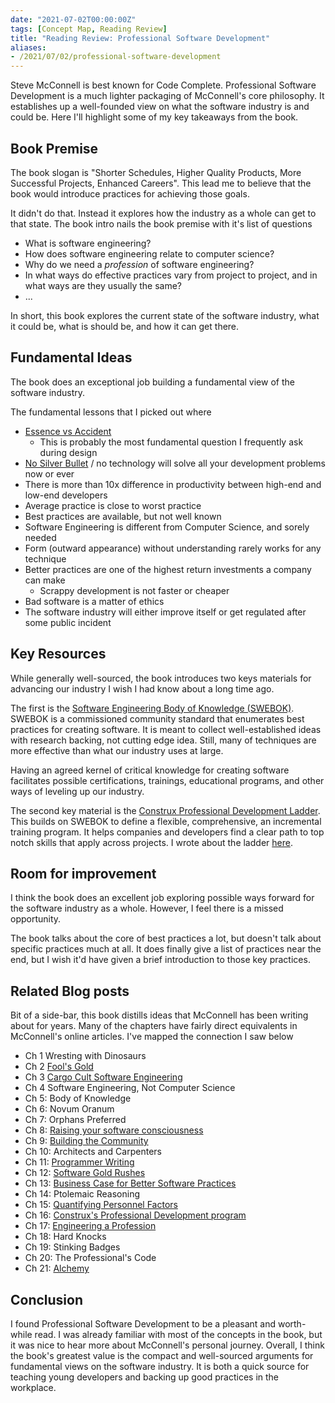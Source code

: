 ```yaml
---
date: "2021-07-02T00:00:00Z"
tags: [Concept Map, Reading Review]
title: "Reading Review: Professional Software Development"
aliases:
- /2021/07/02/professional-software-development
---
```


Steve McConnell is best known for Code Complete. Professional Software Development is a much lighter packaging of McConnell's core philosophy. It establishes up a well-founded view on what the software industry is and could be. Here I'll highlight some of my key takeaways from the book.
<!--more-->

## Book Premise

The book slogan is "Shorter Schedules, Higher Quality Products, More Successful Projects, Enhanced Careers". This lead me to believe that the book would introduce practices for achieving those goals. 

It didn't do that. Instead it explores how the industry as a whole can get to that state. The book intro nails the book premise with it's list of questions
- What is software engineering?
- How does software engineering relate to computer science?
- Why do we need a *profession* of software engineering?
- In what ways do effective practices vary from project to project, and in what ways are they usually the same? 
- ...

In short, this book explores the current state of the software industry, what it could be, what is should be, and how it can get there.


## Fundamental Ideas

The book does an exceptional job building a fundamental view of the software industry.

The fundamental lessons that I picked out where

- [Essence vs Accident](http://worrydream.com/refs/Brooks-NoSilverBullet.pdf)
  - This is probably the most fundamental question I frequently ask during design
- [No Silver Bullet](http://worrydream.com/refs/Brooks-NoSilverBullet.pdf) / no technology will solve all your development problems now or ever
- There is more than 10x difference in productivity between high-end and low-end developers
- Average practice is close to worst practice
- Best practices are available, but not well known
- Software Engineering is different from Computer Science, and sorely needed
- Form (outward appearance) without understanding rarely works for any technique
- Better practices are one of the highest return investments a company can make 
  - Scrappy development is not faster or cheaper
- Bad software is a matter of ethics
- The software industry will either improve itself or get regulated after some public incident 

## Key Resources

While generally well-sourced, the book introduces two keys materials for advancing our industry I wish I had know about a long time ago.

The first is the [Software Engineering Body of Knowledge (SWEBOK)](https://www.computer.org/education/bodies-of-knowledge/software-engineering/v3). SWEBOK is a commissioned community standard that enumerates best practices for creating software. It is meant to collect well-established ideas with research backing, not cutting edge idea. Still, many of techniques are more effective than what our industry uses at large. 

Having an agreed kernel of critical knowledge for creating software facilitates possible certifications, trainings, educational programs, and other ways of leveling up our industry.

The second key material is the [Construx Professional Development Ladder](https://www.construx.com/professional-development-ladder/). This builds on SWEBOK to define a flexible, comprehensive, an incremental training program. It helps companies and developers find a clear path to top notch skills that apply across projects. I wrote about the ladder [here](../posts/2021-06-28-Construx-Career-Ladder.md).

## Room for improvement
I think the book does an excellent job exploring possible ways forward for the software industry as a whole. However, I feel there is a missed opportunity.

The book talks about the core of best practices a lot, but doesn't talk about specific practices much at all. It does finally give a list of practices near the end, but I wish it'd have given a brief introduction to those key practices.


## Related Blog posts
Bit of a side-bar, this book distills ideas that McConnell has been writing about for years. Many of the chapters have fairly direct equivalents in McConnell's online articles. I've mapped the connection I saw below 

- Ch 1 Wresting with Dinosaurs
- Ch 2 [Fool's Gold](https://stevemcconnell.com/articles/classic-mistakes/)
- Ch 3 [Cargo Cult Software Engineering](https://stevemcconnell.com/articles/cargo-cult-software-engineering/)
- Ch 4 Software Engineering, Not Computer Science
- Ch 5: Body of Knowledge
- Ch 6: Novum Oranum
- Ch 7: Orphans Preferred
- Ch 8: [Raising your software consciousness](https://stevemcconnell.com/articles/raising-your-software-consciousness/)
- Ch 9: [Building the Community](https://stevemcconnell.com/articles/building-the-community/)
- Ch 10: Architects and Carpenters
- Ch 11: [Programmer Writing](https://stevemcconnell.com/articles/the-programmer-writing/)
- Ch 12: [Software Gold Rushes](https://stevemcconnell.com/articles/after-the-gold-rush/)
- Ch 13: [Business Case for Better Software Practices](https://stevemcconnell.com/articles/business-of-software-improvement/)
- Ch 14: Ptolemaic Reasoning
- Ch 15: [Quantifying Personnel Factors](https://stevemcconnell.com/articles/quantifying-soft-factors/)
- Ch 16: [Construx's Professional Development program](https://www.construx.com/professional-development-ladder/)
- Ch 17: [Engineering a Profession](https://stevemcconnell.com/articles/art-science-and-engineering/)
- Ch 18: Hard Knocks
- Ch 19: Stinking Badges
- Ch 20: The Professional's Code
- Ch 21: [Alchemy](https://stevemcconnell.com/articles/closing-the-gap/)


## Conclusion

I found Professional Software Development to be a pleasant and worth-while read. I was already familiar with most of the concepts in the book, but it was nice to hear more about McConnell's personal journey. Overall, I think the book's greatest value is the compact and well-sourced arguments for fundamental views on the software industry. It is both a quick source for teaching young developers and backing up good practices in the workplace.
